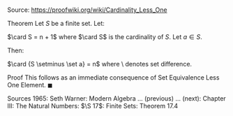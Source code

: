 # 

Source: https://proofwiki.org/wiki/Cardinality_Less_One

Theorem
Let $S$ be a finite set.
Let:

$\card S = n + 1$
where $\card S$ is the cardinality of $S$.
Let $a \in S$.

Then:

$\card {S \setminus \set a} = n$
where $\setminus$ denotes set difference.


Proof
This follows as an immediate consequence of Set Equivalence Less One Element.
$\blacksquare$


Sources
1965: Seth Warner: Modern Algebra ... (previous) ... (next): Chapter $\text {III}$: The Natural Numbers: $\S 17$: Finite Sets: Theorem $17.4$




